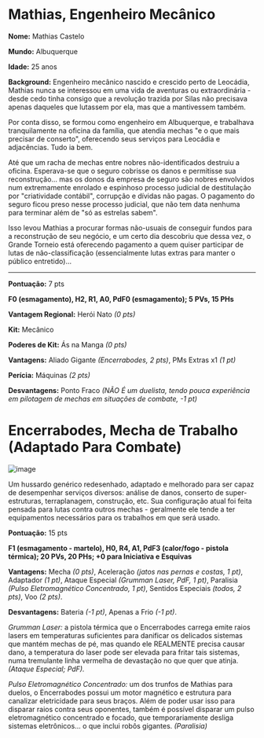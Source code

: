 # Mathias, Engenheiro Mecânico

**Nome:** Mathias Castelo

**Mundo:** Albuquerque

**Idade:** 25 anos

**Background:** Engenheiro mecânico nascido e crescido perto de Leocádia, Mathias nunca se interessou em uma vida de aventuras ou extraordinária - desde cedo tinha consigo que a revolução trazida por Silas não precisava apenas daqueles que lutassem por ela, mas que a mantivessem também.

Por conta disso, se formou como engenheiro em Albuquerque, e trabalhava tranquilamente na oficina da família, que atendia mechas "e o que mais precisar de conserto", oferecendo seus serviços para Leocádia e adjacências. Tudo ia bem.

Até que um racha de mechas entre nobres não-identificados destruiu a oficina. Esperava-se que o seguro cobrisse os danos e permitisse sua reconstrução... mas os donos da empresa de seguro são nobres envolvidos num extremamente enrolado e espinhoso processo judicial de destitulação por "criatividade contábil", corrupção e dívidas não pagas. O pagamento do seguro ficou preso nesse processo judicial, que não tem data nenhuma para terminar além de "só as estrelas sabem".

Isso levou Mathias a procurar formas não-usuais de conseguir fundos para a reconstrução de seu negócio, e um certo dia descobriu que dessa vez, o Grande Torneio está oferecendo pagamento a quem quiser participar de lutas de não-classificação (essencialmente lutas extras para manter o público entretido)...

-----------

**Pontuação:** 7 pts

**F0 (esmagamento), H2, R1, A0, PdF0 (esmagamento); 5 PVs, 15 PHs**

**Vantagem Regional:** Herói Nato _(0 pts)_

**Kit:** Mecânico

**Poderes de Kit:** Ás na Manga _(0 pts)_

**Vantagens:** Aliado Gigante _(Encerrabodes, 2 pts)_, PMs Extras x1 _(1 pt)_

**Perícia:** Máquinas _(2 pts)_

**Desvantagens:** Ponto Fraco _(NÃO É um duelista, tendo pouca experiência em pilotagem de mechas em situações de combate, -1 pt)_

# Encerrabodes, Mecha de Trabalho (Adaptado Para Combate)

![image](https://user-images.githubusercontent.com/131196375/234415386-93845fb6-4087-4b29-82b4-5025caf82865.png)

Um hussardo genérico redesenhado, adaptado e melhorado para ser capaz de desempenhar serviços diversos: análise de danos, conserto de super-estruturas, terraplanagem, construção, etc. Sua configuração atual foi feita pensada para lutas contra outros mechas - geralmente ele tende a ter equipamentos necessários para os trabalhos em que será usado.

**Pontuação:** 15 pts

**F1 (esmagamento - martelo), H0, R4, A1, PdF3 (calor/fogo - pistola térmica); 20 PVs, 20 PHs; +0 para Iniciativa e Esquivas**

**Vantagens:** Mecha _(0 pts)_, Aceleração _(jatos nas pernas e costas, 1 pt)_, Adaptador _(1 pt)_, Ataque Especial _(Grumman Laser, PdF, 1 pt)_, Paralisia _(Pulso Eletromagnético Concentrado, 1 pt)_, Sentidos Especiais _(todos, 2 pts)_, Voo _(2 pts)_.

**Desvantagens:** Bateria _(-1 pt)_, Apenas a Frio _(-1 pt)_.

_Grumman Laser:_ a pistola térmica que o Encerrabodes carrega emite raios lasers em temperaturas suficientes para danificar os delicados sistemas que mantém mechas de pé, mas quando ele REALMENTE precisa causar dano, a temperatura do laser pode ser elevada para fritar tais sistemas, numa tremulante linha vermelha de devastação no que quer que atinja. _(Ataque Especial; PdF)._

_Pulso Eletromagnético Concentrado:_ um dos trunfos de Mathias para duelos, o Encerrabodes possui um motor magnético e estrutura para canalizar eletricidade para seus braços. Além de poder usar isso para disparar raios contra seus oponentes, também é possível disparar um pulso eletromagnético concentrado e focado, que temporariamente desliga sistemas eletrônicos... o que inclui robôs gigantes. _(Paralisia)_
